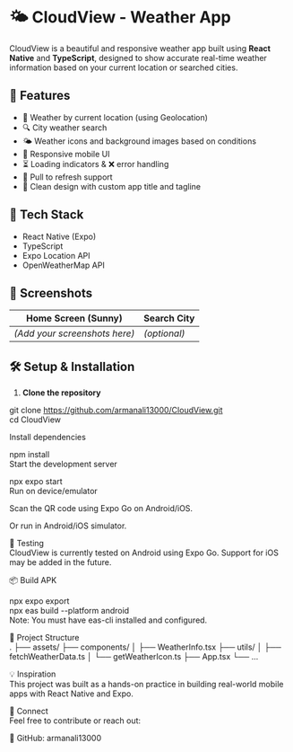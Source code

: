 # 🌤️ CloudView - Weather App

CloudView is a beautiful and responsive weather app built using **React Native** and **TypeScript**, designed to show accurate real-time weather information based on your current location or searched cities.

## 🚀 Features

- 📍 Weather by current location (using Geolocation)
- 🔍 City weather search
- 🌤️ Weather icons and background images based on conditions
- 📱 Responsive mobile UI
- ⏳ Loading indicators & ❌ error handling
- 🧭 Pull to refresh support
- 🎨 Clean design with custom app title and tagline

## 🔧 Tech Stack

- React Native (Expo)
- TypeScript
- Expo Location API
- OpenWeatherMap API

## 📸 Screenshots

| Home Screen (Sunny) | Search City |
|---------------------|-------------|
| *(Add your screenshots here)* | *(optional)* |

## 🛠️ Setup & Installation

1. **Clone the repository**

git clone https://github.com/armanali13000/CloudView.git <br>
cd CloudView


Install dependencies

npm install <br>
Start the development server

npx expo start <br>
Run on device/emulator

Scan the QR code using Expo Go on Android/iOS.

Or run in Android/iOS simulator.

🧪 Testing <br>
CloudView is currently tested on Android using Expo Go. Support for iOS may be added in the future.

📦 Build APK <br>

npx expo export <br>
npx eas build --platform android <br>
Note: You must have eas-cli installed and configured.

📁 Project Structure <br>
.
├── assets/
├── components/
│   ├── WeatherInfo.tsx
├── utils/
│   ├── fetchWeatherData.ts
│   └── getWeatherIcon.ts
├── App.tsx
└── ...



💡 Inspiration <br>
This project was built as a hands-on practice in building real-world mobile apps with React Native and Expo.

🤝 Connect <br>
Feel free to contribute or reach out:

🔗 GitHub: armanali13000
